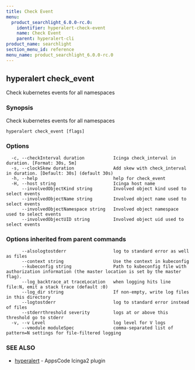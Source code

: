 ```yaml
---
title: Check Event
menu:
  product_searchlight_6.0.0-rc.0:
    identifier: hyperalert-check-event
    name: Check Event
    parent: hyperalert-cli
product_name: searchlight
section_menu_id: reference
menu_name: product_searchlight_6.0.0-rc.0
---
```

## hyperalert check_event

Check kubernetes events for all namespaces

### Synopsis

Check kubernetes events for all namespaces

```
hyperalert check_event [flags]
```

### Options

```
  -c, --checkInterval duration           Icinga check_interval in duration. [Format: 30s, 5m]
  -s, --clockSkew duration               Add skew with check_interval in duration. [Default: 30s] (default 30s)
  -h, --help                             help for check_event
  -H, --host string                      Icinga host name
      --involvedObjectKind string        Involved object kind used to select events
      --involvedObjectName string        Involved object name used to select events
      --involvedObjectNamespace string   Involved object namespace used to select events
      --involvedObjectUID string         Involved object uid used to select events
```

### Options inherited from parent commands

```
      --alsologtostderr                  log to standard error as well as files
      --context string                   Use the context in kubeconfig
      --kubeconfig string                Path to kubeconfig file with authorization information (the master location is set by the master flag).
      --log_backtrace_at traceLocation   when logging hits line file:N, emit a stack trace (default :0)
      --log_dir string                   If non-empty, write log files in this directory
      --logtostderr                      log to standard error instead of files
      --stderrthreshold severity         logs at or above this threshold go to stderr
  -v, --v Level                          log level for V logs
      --vmodule moduleSpec               comma-separated list of pattern=N settings for file-filtered logging
```

### SEE ALSO

* [hyperalert](/docs/reference/hyperalert/hyperalert.md)	 - AppsCode Icinga2 plugin


